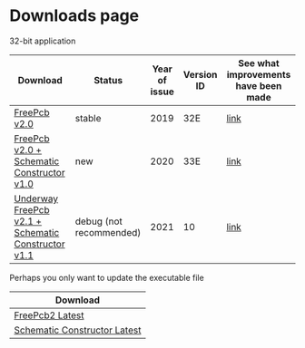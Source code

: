 # Downloads page

32-bit application

Download                                                                         | Status | Year of issue | Version ID | See what improvements have been made
---------------------------------------------------------------------------------|--------|---------------|------------|------------------------------------------
[FreePcb v2.0](https://github.com/Duxah/FreePCB-2/archive/2-032.zip)           | stable | 2019 | 32E | [link](https://github.com/Duxah/FreePCB-2/tree/2-032/README.md)
[FreePcb v2.0 + Schematic Constructor v1.0](https://github.com/Duxah/FreePCB-2/archive/2-033.zip) | new | 2020 | 33E | [link](https://github.com/Duxah/FreePCB-2/tree/2-033/README.md)
[Underway FreePcb v2.1 + Schematic Constructor v1.1](https://github.com/Duxah/FreePCB-2/archive/master.zip) | debug (not recommended) | 2021 | 10 | [link](https://freepcb.dev)

Perhaps you only want to update the executable file

Download                                                                       | 
-------------------------------------------------------------------------------|
[FreePcb2 Latest](https://FreePcb-2/bin/FreePcb.exe)                           | 
[Schematic Constructor Latest](https://FreePcb-2/bin/FreeCds.exe)              |

<!-- Yandex.Metrika counter -->
<script type="text/javascript" >
   (function(m,e,t,r,i,k,a){m[i]=m[i]||function(){(m[i].a=m[i].a||[]).push(arguments)};
   m[i].l=1*new Date();k=e.createElement(t),a=e.getElementsByTagName(t)[0],k.async=1,k.src=r,a.parentNode.insertBefore(k,a)})
   (window, document, "script", "https://mc.yandex.ru/metrika/tag.js", "ym");

   ym(56412415, "init", {
        clickmap:true,
        trackLinks:true,
        accurateTrackBounce:true,
        webvisor:true
   });
</script>
<noscript><div><img src="https://mc.yandex.ru/watch/56412415" style="position:absolute; left:-9999px;" alt="" /></div></noscript>
<!-- /Yandex.Metrika counter -->
